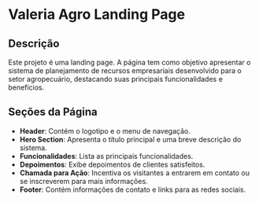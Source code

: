# Valeria Agro Landing Page

## Descrição
Este projeto é uma landing page. A página tem como objetivo apresentar o sistema de planejamento de recursos empresariais desenvolvido para o setor agropecuário, destacando suas principais funcionalidades e benefícios.

## Seções da Página
- **Header**: Contém o logotipo e o menu de navegação.
- **Hero Section**: Apresenta o título principal e uma breve descrição do sistema.
- **Funcionalidades**: Lista as principais funcionalidades.
- **Depoimentos**: Exibe depoimentos de clientes satisfeitos.
- **Chamada para Ação**: Incentiva os visitantes a entrarem em contato ou se inscreverem para mais informações.
- **Footer**: Contém informações de contato e links para as redes sociais.

